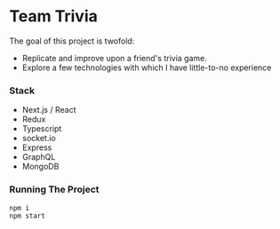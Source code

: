# Team Trivia

The goal of this project is twofold:
- Replicate and improve upon a friend's trivia game.
- Explore a few technologies with which I have little-to-no experience

### Stack
- Next.js / React
- Redux
- Typescript
- socket.io
- Express
- GraphQL
- MongoDB

### Running The Project
```
npm i
npm start
```
